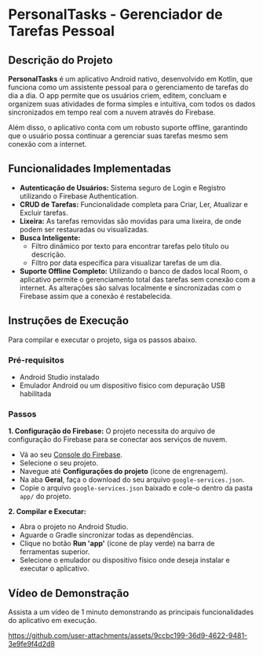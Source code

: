 # PersonalTasks - Gerenciador de Tarefas Pessoal

## Descrição do Projeto

**PersonalTasks** é um aplicativo Android nativo, desenvolvido em Kotlin, que funciona como um assistente pessoal para o gerenciamento de tarefas do dia a dia. O app permite que os usuários criem, editem, concluam e organizem suas atividades de forma simples e intuitiva, com todos os dados sincronizados em tempo real com a nuvem através do Firebase.

Além disso, o aplicativo conta com um robusto suporte offline, garantindo que o usuário possa continuar a gerenciar suas tarefas mesmo sem conexão com a internet.

## Funcionalidades Implementadas

* **Autenticação de Usuários:** Sistema seguro de Login e Registro utilizando o Firebase Authentication.
* **CRUD de Tarefas:** Funcionalidade completa para Criar, Ler, Atualizar e Excluir tarefas.
* **Lixeira:** As tarefas removidas são movidas para uma lixeira, de onde podem ser restauradas ou visualizadas.
* **Busca Inteligente:**
    * Filtro dinâmico por texto para encontrar tarefas pelo título ou descrição.
    * Filtro por data específica para visualizar tarefas de um dia.
* **Suporte Offline Completo:** Utilizando o banco de dados local Room, o aplicativo permite o gerenciamento total das tarefas sem conexão com a internet. As alterações são salvas localmente e sincronizadas com o Firebase assim que a conexão é restabelecida.

## Instruções de Execução

Para compilar e executar o projeto, siga os passos abaixo.

### Pré-requisitos
* Android Studio instalado
* Emulador Android ou um dispositivo físico com depuração USB habilitada

### Passos

**1. Configuração do Firebase:**
O projeto necessita do arquivo de configuração do Firebase para se conectar aos serviços de nuvem.

* Vá ao seu [Console do Firebase](https://console.firebase.google.com/).
* Selecione o seu projeto.
* Navegue até **Configurações do projeto** (ícone de engrenagem).
* Na aba **Geral**, faça o download do seu arquivo `google-services.json`.
* Copie o arquivo `google-services.json` baixado e cole-o dentro da pasta `app/` do projeto.

**2. Compilar e Executar:**
* Abra o projeto no Android Studio.
* Aguarde o Gradle sincronizar todas as dependências.
* Clique no botão **Run 'app'** (ícone de play verde) na barra de ferramentas superior.
* Selecione o emulador ou dispositivo físico onde deseja instalar e executar o aplicativo.

## Vídeo de Demonstração

Assista a um vídeo de 1 minuto demonstrando as principais funcionalidades do aplicativo em execução.

https://github.com/user-attachments/assets/9ccbc199-36d9-4622-9481-3e9fe9f4d2d8

